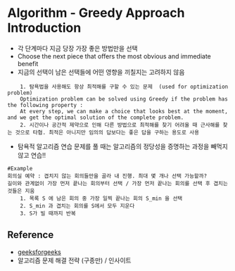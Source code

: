 # Algorithm - Greedy Approach Introduction

- 각 단계마다 지금 당장 가장 좋은 방법만을 선택
- Choose the next piece that offers the most obvious and immediate benefit
- 지금의 선택이 남은 선택들에 어떤 영향을 끼칠지는 고려하지 않음
```shell
	1. 탐욕법을 사용해도 항상 최적해를 구할 수 있는 문제  (used for optimization problem)
	Optimization problem can be solved using Greedy if the problem has the following property : 
	At every step, we can make a choice that looks best at the moment, and we get the optimal solution of the complete problem.
	2. 시간이나 공간적 제약으로 인해 다른 방법으로 최적해를 찾기 어려울 때 근사해를 찾는 것으로 타협. 최적은 아니지만 임의의 답보다는 좋은 답을 구하는 용도로 사용
```	
- 탐욕적 알고리즘 연습 문제를 풀 때는 알고리즘의 정당성을 증명하는 과정을 빼먹지 않고 연습!!

```shell
#Example
회의실 예약 : 겹치지 않는 회의들만을 골라 내 진행. 최대 몇 개나 선택 가능할까?
길이와 관계없이 가장 먼저 끝나는 회의부터 선택 / 가장 먼저 끝나는 회의를 선택 후 겹치는 것들은 지움
	1. 목록 S 에 남은 회의 중 가장 일찍 끝나는 회의 S_min 을 선택
	2. S_min 과 겹치는 회의를 S에서 모두 지운다
	3. S가 빌 때까지 반복
```

## Reference
* [geeksforgeeks](http://www.geeksforgeeks.org/fundamentals-of-algorithms/)
* 알고리즘 문제 해결 전략 (구종만) / 인사이트